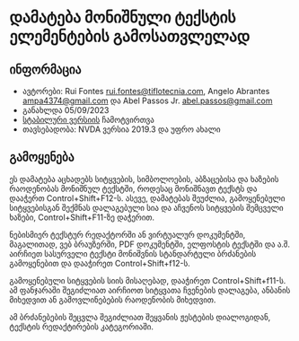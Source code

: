 # დამატება მონიშნული ტექსტის ელემენტების გამოსათვლელად


## ინფორმაცია
* ავტორები: Rui Fontes <rui.fontes@tiflotecnia.com>, Angelo Abrantes <ampa4374@gmail.com> და Abel Passos Jr. <abel.passos@gmail.com>
* განახლდა 05/09/2023
* [სტაბილური ვერსიის][1] ჩამოტვირთვა
* თავსებადობა: NVDA ვერსია 2019.3 და უფრო ახალი

## გამოყენება

ეს დამატება აცხადებს სიტყვების, სიმბოლოების, აბზაცებისა და ხაზების რაოდენობას
მონიშნულ ტექსტში, როდესაც მონიშნავთ ტექსტს და დააჭერთ Control+Shift+F12-ს.
ასევე, დამატებას შეუძლია, გამოყენებული სიტყვებისგან შექმნას დალაგებული სია და
აჩვენოს სიტყვების შემცველი ხაზები, Control+Shift+F11-ზე დაჭერით.

ნებისმიერ ტექსტურ რედაქტორში ან ვირტუალურ დოკუმენტში, მაგალითად, ვებ ბრაუზერში,
PDF დოკუმენტში, ელფოსტის ტექსტში და ა.შ. აირჩიეთ სასურველი ტექსტი მონიშვნის
სტანდარტული ბრძანების გამოყენებით და დააჭირეთ Control+Shift+f12-ს.

გამოყენებული სიტყვების სიის მისაღებად, დააჭირეთ Control+Shift+f11-ს. ამ
ფანჯარაში შეგიძლიათ აირჩიოთ სიტყვათა ჩვენების დალაგება, ანბანის მიხედვით ან
გამოვლინებების რაოდენობის მიხედვით.

ამ ბრძანებების შეცვლა შეგიძლიათ შეყვანის ჟესტების დიალოგიდან, ტექსტის
რედაქტირების კატეგორიაში.

[1]: https://github.com/ruifontes/wordCount/releases/download/2023.09.06/wordCount-2023.09.06.nvda-addon

